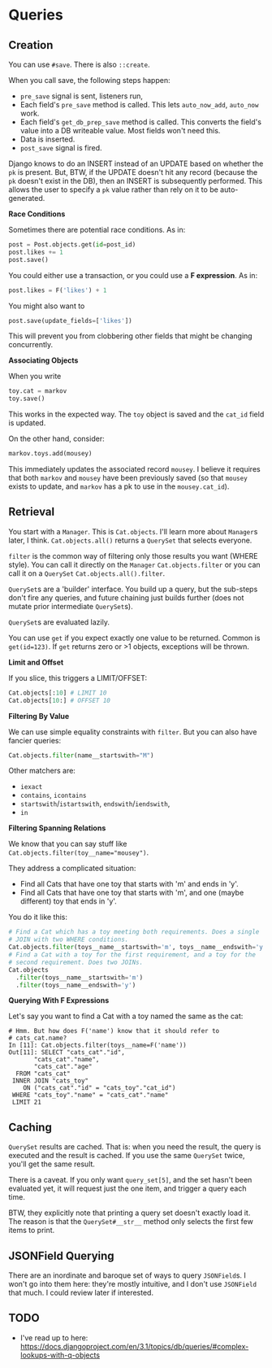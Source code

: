 # Queries

## Creation

You can use `#save`. There is also `::create`.

When you call save, the following steps happen:

* `pre_save` signal is sent, listeners run,
* Each field's `pre_save` method is called. This lets `auto_now_add`,
  `auto_now` work.
* Each field's `get_db_prep_save` method is called. This converts the
  field's value into a DB writeable value. Most fields won't need this.
* Data is inserted.
* `post_save` signal is fired.

Django knows to do an INSERT instead of an UPDATE based on whether the
`pk` is present. But, BTW, if the UPDATE doesn't hit any record (because
the `pk` doesn't exist in the DB), then an INSERT is subsequently
performed. This allows the user to specify a `pk` value rather than rely
on it to be auto-generated.

**Race Conditions**

Sometimes there are potential race conditions. As in:

```python
post = Post.objects.get(id=post_id)
post.likes += 1
post.save()
```

You could either use a transaction, or you could use a **F expression**.
As in:

```python
post.likes = F('likes') + 1
```

You might also want to

```python
post.save(update_fields=['likes'])
```

This will prevent you from clobbering other fields that might be
changing concurrently.

**Associating Objects**

When you write

```python
toy.cat = markov
toy.save()
```

This works in the expected way. The `toy` object is saved and the
`cat_id` field is updated.

On the other hand, consider:

```python
markov.toys.add(mousey)
```

This immediately updates the associated record `mousey`. I believe it
requires that both `markov` and `mousey` have been previously saved (so
that `mousey` exists to update, and `markov` has a pk to use in the
`mousey.cat_id`).

## Retrieval

You start with a `Manager`. This is `Cat.objects`. I'll learn more about
`Manager`s later, I think. `Cat.objects.all()` returns a `QuerySet` that
selects everyone.

`filter` is the common way of filtering only those results you want
(WHERE style). You can call it directly on the `Manager`
`Cat.objects.filter` or you can call it on a `QuerySet`
`Cat.objects.all().filter`.

`QuerySet`s are a 'builder' interface. You build up a query, but the
sub-steps don't fire any queries, and future chaining just builds
further (does not mutate prior intermediate `QuerySet`s).

`QuerySet`s are evaluated lazily.

You can use `get` if you expect exactly one value to be returned. Common
is `get(id=123)`. If `get` returns zero or >1 objects, exceptions will
be thrown.

**Limit and Offset**

If you slice, this triggers a LIMIT/OFFSET:

```python
Cat.objects[:10] # LIMIT 10
Cat.objects[10:] # OFFSET 10
```

**Filtering By Value**

We can use simple equality constraints with `filter`. But you can also
have fancier queries:

```python
Cat.objects.filter(name__startswith="M")
```

Other matchers are:

* `iexact`
* `contains`, `icontains`
* `startswith`/`istartswith`, `endswith`/`iendswith`,
* `in`

**Filtering Spanning Relations**

We know that you can say stuff like
`Cat.objects.filter(toy__name="mousey")`.

They address a complicated situation:

* Find all Cats that have one toy that starts with 'm' and ends in 'y'.
* Find all Cats that have one toy that starts with 'm', and one (maybe
  different) toy that ends in 'y'.

You do it like this:

```python
# Find a Cat which has a toy meeting both requirements. Does a single
# JOIN with two WHERE conditions.
Cat.objects.filter(toys__name__startswith='m', toys__name__endswith='y')
# Find a Cat with a toy for the first requirement, and a toy for the
# second requirement. Does two JOINs.
Cat.objects
  .filter(toys__name__startswith='m')
  .filter(toys__name__endswith='y')
```

**Querying With F Expressions**

Let's say you want to find a Cat with a toy named the same as the cat:

```ipython
# Hmm. But how does F('name') know that it should refer to
# cats_cat.name?
In [11]: Cat.objects.filter(toys__name=F('name'))
Out[11]: SELECT "cats_cat"."id",
       "cats_cat"."name",
       "cats_cat"."age"
  FROM "cats_cat"
 INNER JOIN "cats_toy"
    ON ("cats_cat"."id" = "cats_toy"."cat_id")
 WHERE "cats_toy"."name" = "cats_cat"."name"
 LIMIT 21
```

## Caching

`QuerySet` results are cached. That is: when you need the result, the
query is executed and the result is cached. If you use the same
`QuerySet` twice, you'll get the same result.

There is a caveat. If you only want `query_set[5]`, and the set hasn't
been evaluated yet, it will request just the one item, and trigger a
query each time.

BTW, they explicitly note that printing a query set doesn't exactly load
it. The reason is that the `QuerySet#__str__` method only selects the
first few items to print.

## JSONField Querying

There are an inordinate and baroque set of ways to query `JSONField`s. I
won't go into them here: they're mostly intuitive, and I don't use
`JSONField` that much. I could review later if interested.

## TODO

* I've read up to here: https://docs.djangoproject.com/en/3.1/topics/db/queries/#complex-lookups-with-q-objects
